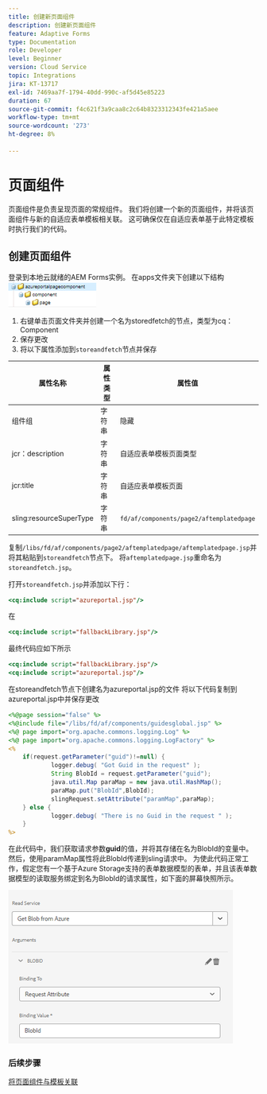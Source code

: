 ```yaml
---
title: 创建新页面组件
description: 创建新页面组件
feature: Adaptive Forms
type: Documentation
role: Developer
level: Beginner
version: Cloud Service
topic: Integrations
jira: KT-13717
exl-id: 7469aa7f-1794-40dd-990c-af5d45e85223
duration: 67
source-git-commit: f4c621f3a9caa8c2c64b8323312343fe421a5aee
workflow-type: tm+mt
source-wordcount: '273'
ht-degree: 8%

---
```


# 页面组件

页面组件是负责呈现页面的常规组件。 我们将创建一个新的页面组件，并将该页面组件与新的自适应表单模板相关联。 这可确保仅在自适应表单基于此特定模板时执行我们的代码。

## 创建页面组件

登录到本地云就绪的AEM Forms实例。 在apps文件夹下创建以下结构
![页面组件](./assets/page-component1.png)

1. 右键单击页面文件夹并创建一个名为storedfetch的节点，类型为cq：Component
1. 保存更改
1. 将以下属性添加到`storeandfetch`节点并保存

| **属性名称** | **属性类型** | **属性值** |
|-------------------------|-------------------|----------------------------------------|
| 组件组 | 字符串 | 隐藏 |
| jcr：description | 字符串 | 自适应表单模板页面类型 |
| jcr:title | 字符串 | 自适应表单模板页面 |
| sling:resourceSuperType | 字符串 | `fd/af/components/page2/aftemplatedpage` |

复制`/libs/fd/af/components/page2/aftemplatedpage/aftemplatedpage.jsp`并将其粘贴到`storeandfetch`节点下。 将`aftemplatedpage.jsp`重命名为`storeandfetch.jsp`。

打开`storeandfetch.jsp`并添加以下行：

```jsp
<cq:include script="azureportal.jsp"/>
```

在

```jsp
<cq:include script="fallbackLibrary.jsp"/>
```

最终代码应如下所示

```jsp
<cq:include script="fallbackLibrary.jsp"/>
<cq:include script="azureportal.jsp"/>
```

在storeandfetch节点下创建名为azureportal.jsp的文件
将以下代码复制到azureportal.jsp中并保存更改

```jsp
<%@page session="false" %>
<%@include file="/libs/fd/af/components/guidesglobal.jsp" %>
<%@ page import="org.apache.commons.logging.Log" %>
<%@ page import="org.apache.commons.logging.LogFactory" %>
<%
    if(request.getParameter("guid")!=null) {
            logger.debug( "Got Guid in the request" );
            String BlobId = request.getParameter("guid");
            java.util.Map paraMap = new java.util.HashMap();
            paraMap.put("BlobId",BlobId);
            slingRequest.setAttribute("paramMap",paraMap);
    } else {
            logger.debug( "There is no Guid in the request " );
    }            
%>
```

在此代码中，我们获取请求参数&#x200B;**guid**&#x200B;的值，并将其存储在名为BlobId的变量中。 然后，使用paramMap属性将此BlobId传递到sling请求中。 为使此代码正常工作，假定您有一个基于Azure Storage支持的表单数据模型的表单，并且该表单数据模型的读取服务绑定到名为BlobId的请求属性，如下面的屏幕快照所示。

![fdm-request-attribute](./assets/fdm-request-attribute.png)

### 后续步骤

[将页面组件与模板关联](./associate-page-component.md)
